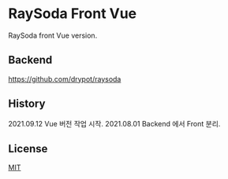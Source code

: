 # RaySoda Front Vue

RaySoda front Vue version.

## Backend

<https://github.com/drypot/raysoda>

## History

2021.09.12 Vue 버전 작업 시작.
2021.08.01 Backend 에서 Front 분리.

## License

[MIT](LICENSE)
